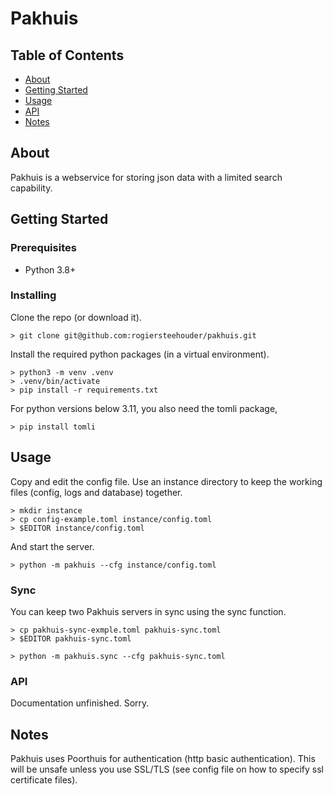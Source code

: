 # Pakhuis

## Table of Contents
+ [About](#about)
+ [Getting Started](#getting_started)
+ [Usage](#usage)
+ [API](#api)
+ [Notes](#notes)

## About <a name = "about"></a>

Pakhuis is a webservice for storing json data with a limited search capability.

## Getting Started <a name = "getting_started"></a>

### Prerequisites

+ Python 3.8+

### Installing

Clone the repo (or download it).

```
> git clone git@github.com:rogiersteehouder/pakhuis.git
```

Install the required python packages (in a virtual environment).

```
> python3 -m venv .venv
> .venv/bin/activate
> pip install -r requirements.txt
```

For python versions below 3.11, you also need the tomli package,

```
> pip install tomli
```

## Usage <a name="usage"></a>

Copy and edit the config file. Use an instance directory to keep the working
files (config, logs and database) together.

```
> mkdir instance
> cp config-example.toml instance/config.toml
> $EDITOR instance/config.toml
```

And start the server.

```
> python -m pakhuis --cfg instance/config.toml
```

### Sync

You can keep two Pakhuis servers in sync using the sync function.

```
> cp pakhuis-sync-exmple.toml pakhuis-sync.toml
> $EDITOR pakhuis-sync.toml
```

```
> python -m pakhuis.sync --cfg pakhuis-sync.toml
```

### API

Documentation unfinished. Sorry.

## Notes <a name="notes"></a>

Pakhuis uses Poorthuis for authentication (http basic authentication). This
will be unsafe unless you use SSL/TLS (see config file on how to specify ssl
certificate files).
